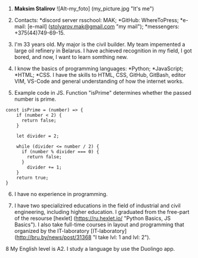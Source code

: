 1. **Maksim Stalirov**
![Alt-my_foto] (my_picture.jpg "It's me")

2. Contacts:
    *discord server rsschool: MAK;
    *GitHub: WhereToPress;
    *e-mail: [e-mail] (stolyarov.mak@gmail.com "my mail");
    *messengers: +375(44)749-69-15.

3. I'm 33 years old. My major is the civil builder. My team impemented a large oil refinery in Belarus. I have achieved recognition in my field, I got bored, and now, I want to learn somthing new.

4. I know the basics of programming languages: 
    *Python;
    *JavaScript;
    *HTML;
    *CSS.
I have the skills to HTML, CSS, GitHub, GitBash, editor VIM, VS-Code and general understanding of how the internet works.

5. Example code in JS. Function "isPrime" determines whether the passed number is prime.
``` 
const isPrime = (number) => {
    if (number < 2) {
      return false;
    }

    let divider = 2;

    while (divider <= number / 2) {
      if (number % divider === 0) {
        return false;
      }
        divider += 1;
    }
    return true;
} 
```

6. I have no experience in programming.

7. I have two specializired educations in the field of industrial and civil engineering, including higher education. I graduated from the free-part of the resourse [hexlet] (https://ru.hexlet.io/ "Python Basics, JS Basics"). I also take full-time courses in layout and programming that organized by the IT-laboratory [IT-laboratory] (http://bru.by/news/post/31368 "I take lvl: 1 and lvl: 2").

8 My English level is A2. I study a language by use the Duolingo app.
